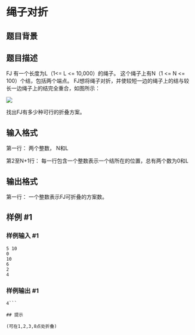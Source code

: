 # 绳子对折

## 题目背景



## 题目描述

FJ 有一个长度为L（1<= L <= 10,000）的绳子。 这个绳子上有N（1 <= N <= 100）个结，包括两个端点。 FJ想将绳子对折，并使较短一边的绳子上的结与较长一边绳子上的结完全重合，如图所示：

 ![](https://cdn.luogu.com.cn/upload/pic/775.png) 

找出FJ有多少种可行的折叠方案。


## 输入格式

第一行： 两个整数， N和L

第2至N+1行： 每一行包含一个整数表示一个结所在的位置，总有两个数为0和L


## 输出格式

第一行： 一个整数表示FJ可折叠的方案数。


## 样例 #1

### 样例输入 #1
```
5 10
0 
10 
6 
2 
4
```

### 样例输出 #1

```
4```

## 提示

(可在1,2,3,8点处折叠)

